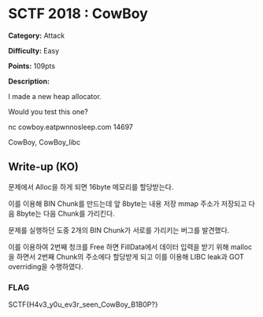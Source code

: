 # SCTF 2018 : CowBoy

**Category:** Attack

**Difficulty:** Easy

**Points:** 109pts

**Description:** 



I made a new heap allocator.

Would you test this one?



nc cowboy.eatpwnnosleep.com 14697



CowBoy, CowBoy_libc

## Write-up (KO)

문제에서 Alloc을 하게 되면 16byte 메모리를 할당받는다. 

이를 이용해 BIN Chunk를 만드는데 앞 8byte는 내용 저장 mmap 주소가 저장되고 다음 8byte는 다음 Chunk를 가리킨다. 

문제를 실행하던 도중 2개의 BIN Chunk가 서로를 가리키는 버그를 발견했다. 

이를 이용하여 2번째 청크를 Free 하면 FillData에서 데이터 입력을 받기 위해 malloc을 하면서 2번째 Chunk의 주소에다 할당받게 되고 이를 이용해 LIBC leak과 GOT overriding을 수행하였다.

### FLAG

SCTF{H4v3_y0u_ev3r_seen_CowBoy_B1B0P?}

